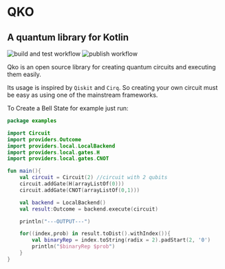 # QKO
## A quantum library for Kotlin

![build and test workflow](https://github.com/Dpbm/qko/actions/workflows/build-test.yml/badge.svg)
![publish workflow](https://github.com/Dpbm/qko/actions/workflows/publish.yml/badge.svg)

Qko is an open source library for creating quantum circuits and executing them easily.

Its usage is inspired by `Qiskit` and `Cirq`. So creating your own circuit must be easy as using one of the mainstream frameworks.

To Create a Bell State for example just run:

```kotlin
package examples

import Circuit
import providers.Outcome
import providers.local.LocalBackend
import providers.local.gates.H
import providers.local.gates.CNOT

fun main(){
    val circuit = Circuit(2) //circuit with 2 qubits
    circuit.addGate(H(arrayListOf(0)))
    circuit.addGate(CNOT(arrayListOf(0,1)))

    val backend = LocalBackend()
    val result:Outcome = backend.execute(circuit)

    println("---OUTPUT---")

    for((index,prob) in result.toDist().withIndex()){
        val binaryRep = index.toString(radix = 2).padStart(2, '0')
        println("$binaryRep $prob")
    }
}
```